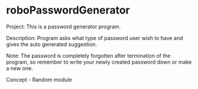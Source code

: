 # roboPasswordGenerator
Project: This is a password generator program.

Description: Program asks what type of password user wish to have and gives the auto generated suggestion. 

Note: The password is completely forgotten after termination of the program, so remember to write your newly created password down or make a new one.

Concept - Random module
